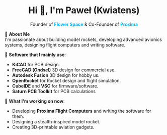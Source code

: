 <h1 align="center">Hi 👋, I'm Paweł (Kwiatens)</h1>

<p align="center">Founder of <span style="color:#00b7ff"><strong>Flower Space</strong></span> & Co-Founder of <span style="color:#00b7ff"><strong>Proxima</strong></span></p>

🚀 **About Me**  
I'm passionate about building model rockets, developing advanced avionics systems, designing flight computers and writing software.

🔧 **Software that I mainly use**:
- **KiCAD** for PCB design.
- **FreeCAD (Ondsel)** 3D design for commercial use.
- **Autodesk Fusion** 3D design for hobby us.
- **OpenRocket** for Rocket design and flight simulation.
- **CubeIDE** and **VSC** for firmware/software.
- **Saturn PCB Toolkit** for PCB calculations

📍 **What I'm working on now**:
- Developing **Proxima Flight Computers** and writing the software for them.
- Designing a stealth-inspired model rocket.
- Creating 3D-printable aviation gadgets.
